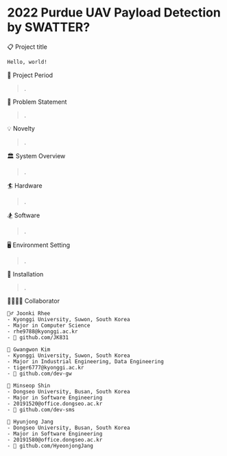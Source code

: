 # 2022 Purdue UAV Payload Detection by SWATTER?

📋 Project title
```markdown
Hello, world!
```

📆 Project Period
>.

📌 Problem Statement
>.

💡 Novelty
>.

🏛️ System Overview
>.

🏄 Hardware
>.

🏂 Software
>.

🖥️ Environment Setting
>.

💫 Installation
>.

👨‍👩‍👧‍👦 Collaborator
```
💂‍♂️ Joonki Rhee
- Kyonggi University, Suwon, South Korea
- Major in Computer Science
- rhe9788@kyonggi.ac.kr
- 👾 github.com/JK831

💂‍ Gwangwon Kim
- Kyonggi University, Suwon, South Korea
- Major in Industrial Engineering, Data Engineering
- tiger6777@kyonggi.ac.kr
- 👾 github.com/dev-gw

💂‍ Minseop Shin
- Dongseo University, Busan, South Korea
- Major in Software Engineering
- 20191520@office.dongseo.ac.kr
- 👾 github.com/dev-sms

💂‍ Hyunjong Jang
- Dongseo University, Busan, South Korea
- Major in Software Engineering
- 20191580@office.dongseo.ac.kr
- 👾 github.com/HyeonjongJang
```
